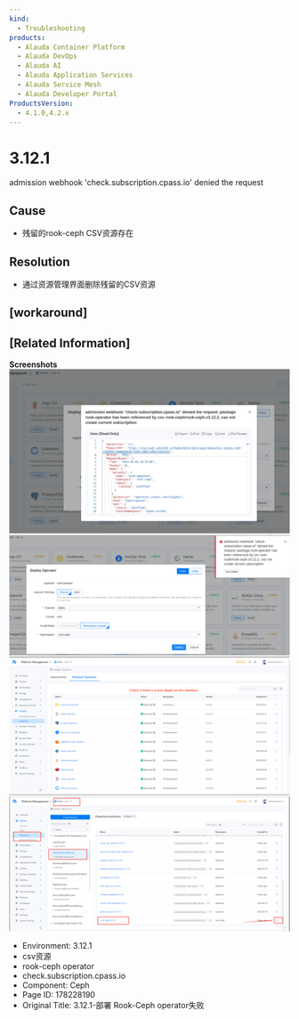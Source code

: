 ```yaml
---
kind:
  - Troubleshooting
products:
  - Alauda Container Platform
  - Alauda DevOps
  - Alauda AI
  - Alauda Application Services
  - Alauda Service Mesh
  - Alauda Developer Portal
ProductsVersion:
  - 4.1.0,4.2.x
---
```

<!-- A type of document that involves encountering a fault, diagnosing it, performing root cause analysis, and providing solutions. -->

# 3.12.1

admission webhook 'check.subscription.cpass.io' denied the request

## Cause
- 残留的rook-ceph CSV资源存在

## Resolution
- 通过资源管理界面删除残留的CSV资源

## [workaround]

## [Related Information]
**Screenshots**
![](assets/3-12-1-bu-shu-rook-ceph-operatorshi-bai/image-2023-12-21_10-36-45.png)
![](assets/3-12-1-bu-shu-rook-ceph-operatorshi-bai/image-2023-12-21_10-37-41.png)
![](assets/3-12-1-bu-shu-rook-ceph-operatorshi-bai/image-2023-12-21_10-38-38.png)
![](assets/3-12-1-bu-shu-rook-ceph-operatorshi-bai/image-2023-12-21_10-38-53.png)
- Environment: 3.12.1
- csv资源
- rook-ceph operator
- check.subscription.cpass.io
- Component: Ceph
- Page ID: 178228190
- Original Title: 3.12.1-部署 Rook-Ceph operator失败
